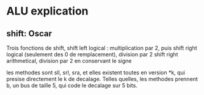 # ALU explication

## shift: Oscar

Trois fonctions de shift, shift left logical : multiplication par 2,
puis shift right logical (seulement des 0 de remplacement), division par 2
shift right arithmetical, division par 2 en conservant le signe


les methodes sont sll, srl, sra, et elles existent toutes en version *k, qui presise directement le k de decalage.
Telles quelles, les methodes prennent b, un bus de taille 5, qui code le decalage sur 5 bits.